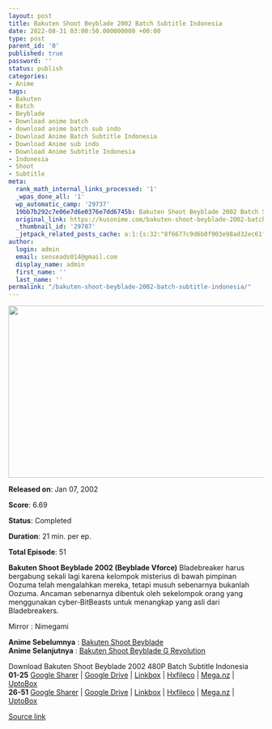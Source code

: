 ```yaml
---
layout: post
title: Bakuten Shoot Beyblade 2002 Batch Subtitle Indonesia
date: 2022-08-31 03:00:50.000000000 +00:00
type: post
parent_id: '0'
published: true
password: ''
status: publish
categories:
- Anime
tags:
- Bakuten
- Batch
- Beyblade
- Download anime batch
- download anime batch sub indo
- Download Anime Batch Subtitle Indonesia
- Download Anime sub indo
- Download Anime Subtitle Indonesia
- Indonesia
- Shoot
- Subtitle
meta:
  rank_math_internal_links_processed: '1'
  _wpas_done_all: '1'
  wp_automatic_camp: '29737'
  19bb7b292c7e06e7d6e0376e7dd6745b: Bakuten Shoot Beyblade 2002 Batch Subtitle Indonesia
  original_link: https://kusonime.com/bakuten-shoot-beyblade-2002-batch-subtitle-indonesia/
  _thumbnail_id: '29787'
  _jetpack_related_posts_cache: a:1:{s:32:"8f6677c9d6b0f903e98ad32ec61f8deb";a:2:{s:7:"expires";i:1663491324;s:7:"payload";a:3:{i:0;a:1:{s:2:"id";i:29768;}i:1;a:1:{s:2:"id";i:29909;}i:2;a:1:{s:2:"id";i:29754;}}}}
author:
  login: admin
  email: senseads014@gmail.com
  display_name: admin
  first_name: ''
  last_name: ''
permalink: "/bakuten-shoot-beyblade-2002-batch-subtitle-indonesia/"
---
```

<p>
 <img width="606" height="340" src="{{ site.baseurl }}/assets/2022/08/Bakuten-Shoot-Beyblade-2002-606x340.jpg" class="attachment-thumb-large size-thumb-large wp-post-image" alt="" loading="lazy" title="Bakuten Shoot Beyblade 2002 Batch Subtitle Indonesia" srcset="https://kusonime.com/wp-content/uploads/2022/08/Bakuten-Shoot-Beyblade-2002-606x340.jpg 606w, https://kusonime.com/wp-content/uploads/2022/08/Bakuten-Shoot-Beyblade-2002-300x168.jpg 300w, https://kusonime.com/wp-content/uploads/2022/08/Bakuten-Shoot-Beyblade-2002-768x431.jpg 768w, https://kusonime.com/wp-content/uploads/2022/08/Bakuten-Shoot-Beyblade-2002-520x292.jpg 520w, https://kusonime.com/wp-content/uploads/2022/08/Bakuten-Shoot-Beyblade-2002.jpg 1000w" sizes="(max-width: 606px) 100vw, 606px" />
<p><b>Released on</b>: Jan 07, 2002</p>
<p>
<p><b>Score</b>: 6.69</p>
<p>
<p><b>Status</b>: Completed</p>
<p>
<p><b>Duration</b>: 21 min. per ep.</p>
<p>
<p><b>Total Episode</b>: 51</p>
<p>
<p><strong>Bakuten Shoot Beyblade 2002 (Beyblade Vforce)</strong> Bladebreaker harus bergabung sekali lagi karena kelompok misterius di bawah pimpinan Oozuma telah mengalahkan mereka, tetapi musuh sebenarnya bukanlah Oozuma. Ancaman sebenarnya dibentuk oleh sekelompok orang yang menggunakan cyber-BitBeasts untuk menangkap yang asli dari Bladebreakers.</p>
<p>
<p>Mirror : Nimegami</p>
<p>
<p><strong>Anime Sebelumnya</strong> : <a href="https://kusonime.com/bakuten-shoot-beyblade-batch-subtitle-indonesia/" target="_blank" rel="noopener">Bakuten Shoot Beyblade</a><br /> <strong>Anime Selanjutnya</strong> : <a href="https://kusonime.com/bakuten-shoot-beyblade-g-revolution-batch-subtitle-indonesia/" target="_blank" rel="noopener">Bakuten Shoot Beyblade G Revolution</a></p>
<p>
<div class="smokeddl">
<div class="smokettl">Download Bakuten Shoot Beyblade 2002 480P Batch Subtitle Indonesia</div>
<div class="smokeurl"><strong>01-25</strong> <a href="https://tempel.in/view/68739217" target="_blank" rel="noopener noreferrer">Google Sharer</a> | <a href="https://tempel.in/view/68739217" target="_blank" rel="noopener">Google Drive</a> | <a href="https://lbx.to/f/OKxy9LN" target="_blank" rel="noopener">Linkbox</a> | <a href="https://hxfile.co/tp068ceu7zuw" target="_blank" rel="noopener">Hxfileco</a> | <a href="https://tempel.in/view/68739217" target="_blank" rel="noopener">Mega.nz</a> | <a href="https://uptobox.com/hi85v5arlche" target="_blank" rel="noopener">UptoBox</a></div>
<div class="smokeurl"><strong>26-51</strong> <a href="https://tempel.in/view/68739217" target="_blank" rel="noopener noreferrer">Google Sharer</a> | <a href="https://tempel.in/view/68739217" target="_blank" rel="noopener">Google Drive</a> | <a href="https://lbx.to/f/GkHejKI" target="_blank" rel="noopener">Linkbox</a> | <a href="https://hxfile.co/4yc4qep8rvvs" target="_blank" rel="noopener">Hxfileco</a> | <a href="https://tempel.in/view/68739217" target="_blank" rel="noopener">Mega.nz</a> | <a href="https://uptobox.com/zknk5aiafujm" target="_blank" rel="noopener">UptoBox</a></div>
</div>
<p><a href="https://kusonime.com/bakuten-shoot-beyblade-2002-batch-subtitle-indonesia/">Source link </a></p>
